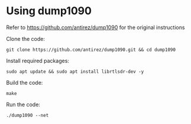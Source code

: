 # Using dump1090

Refer to https://github.com/antirez/dump1090 for the original instructions

Clone the code:
```console
git clone https://github.com/antirez/dump1090.git && cd dump1090
```

Install required packages:
```console
sudo apt update && sudo apt install librtlsdr-dev -y
```

Build the code:
```console
make
```

Run the code:
```console
./dump1090 --net
```